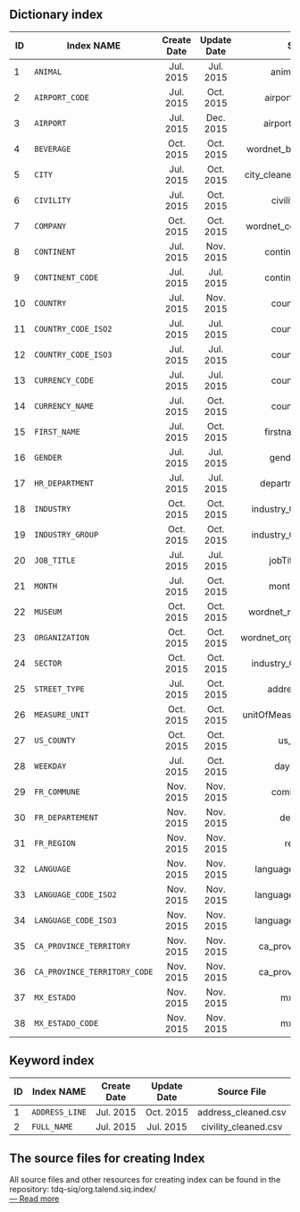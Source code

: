 Dictionary index
----------------------

| ID | Index NAME    | Create Date   | Update Date | Source File |
|----|---------------|:-------------:|:-----------:|:-----------:|
|1   |`ANIMAL`|Jul. 2015|Jul. 2015|animal_cleaned.csv|
|2   |`AIRPORT_CODE`|Jul. 2015|Oct. 2015|airport-code-wiki.csv|
|3   |`AIRPORT`|Jul. 2015|Dec. 2015|airport-name-wiki.csv|
|4   |`BEVERAGE`|Oct. 2015|Oct. 2015|wordnet_beverages_yago2.csv|
|5   |`CITY`|Jul. 2015|Oct. 2015|city_cleaned_without_pinyin.csv|
|6   |`CIVILITY`|Jul. 2015|Oct. 2015|civility_cleaned.csv|
|7   |`COMPANY`|Oct. 2015|Oct. 2015|wordnet_companies_yago2.csv|
|8   |`CONTINENT`|Jul. 2015|Nov. 2015|continent_cleaned.csv|
|9   |`CONTINENT_CODE`|Jul. 2015|Jul. 2015|continent_cleaned.csv|
|10  |`COUNTRY`|Jul. 2015|Nov. 2015|country-codes.csv|
|11  |`COUNTRY_CODE_ISO2`|Jul. 2015|Jul. 2015|country-codes.csv|
|12  |`COUNTRY_CODE_ISO3`|Jul. 2015|Jul. 2015|country-codes.csv|
|13  |`CURRENCY_CODE`|Jul. 2015|Jul. 2015|country-codes.csv|
|14  |`CURRENCY_NAME`|Jul. 2015|Oct. 2015|country-codes.csv|
|15  |`FIRST_NAME`|Jul. 2015|Oct. 2015|firstname_cleaned.csv|
|16  |`GENDER`|Jul. 2015|Jul. 2015|gender_cleaned.csv|
|17  |`HR_DEPARTMENT`|Jul. 2015|Jul. 2015|department_cleaned.csv|
|18  |`INDUSTRY`|Oct. 2015|Oct. 2015|industry_GICS_simplified.csv|
|19  |`INDUSTRY_GROUP`|Oct. 2015|Oct. 2015|industry_GICS_simplified.csv|
|20  |`JOB_TITLE`|Jul. 2015|Jul. 2015|jobTitle_cleaned.csv|
|21  |`MONTH`|Jul. 2015|Oct. 2015|months_cleaned.csv|
|22  |`MUSEUM`|Oct. 2015|Oct. 2015|wordnet_museums_yago2.csv|
|23  |`ORGANIZATION`|Oct. 2015|Oct. 2015|wordnet_organizations_yago2.csv|
|24  |`SECTOR`|Oct. 2015|Oct. 2015|industry_GICS_simplified.csv|
|25  |`STREET_TYPE`|Jul. 2015|Oct. 2015|address_cleaned.csv|
|26  |`MEASURE_UNIT`|Oct. 2015|Oct. 2015|unitOfMeasurement_cleaned.csv|
|27  |`US_COUNTY`|Oct. 2015|Oct. 2015|us_counties.csv|
|28  |`WEEKDAY`|Jul. 2015|Oct. 2015|days_cleaned.csv|
|29  |`FR_COMMUNE`|Nov. 2015|Nov. 2015|comisimp2015.csv|
|30  |`FR_DEPARTEMENT`|Nov. 2015|Nov. 2015|depts2015.csv|
|31  |`FR_REGION`|Nov. 2015|Nov. 2015|reg2015.csv|
|32  |`LANGUAGE`|Nov. 2015|Nov. 2015|languages_code_name.csv|
|33  |`LANGUAGE_CODE_ISO2`|Nov. 2015|Nov. 2015|languages_code_name.csv|
|34  |`LANGUAGE_CODE_ISO3`|Nov. 2015|Nov. 2015|languages_code_name.csv|
|35  |`CA_PROVINCE_TERRITORY`|Nov. 2015|Nov. 2015|ca_province_territory.csv|
|36  |`CA_PROVINCE_TERRITORY_CODE`|Nov. 2015|Nov. 2015|ca_province_territory.csv|
|37  |`MX_ESTADO`|Nov. 2015|Nov. 2015|mx_estado.csv|
|38  |`MX_ESTADO_CODE`|Nov. 2015|Nov. 2015|mx_estado.csv|


Keyword index
--------------------

| ID | Index NAME    | Create Date   | Update Date | Source File |
|----|---------------|:-------------:|:-----------:|:-----------:|
|1   |`ADDRESS_LINE`|Jul. 2015|Oct. 2015|address_cleaned.csv|
|2   |`FULL_NAME`|Jul. 2015|Jul. 2015|civility_cleaned.csv|


The source files for creating Index
---------------------------------------

All source files and other resources for creating index can be found in the repository: tdq-siq/org.talend.siq.index/  
[— Read more](https://github.com/Talend/tdq-siq/tree/master/org.talend.siq.index) 